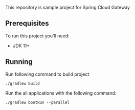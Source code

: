 This repository is sample project for Spring Cloud Gateway

## Prerequisites

To run this project you'll need:

* JDK 11+

## Running

Run following command to build project
```
./gradlew build
```
Run the all applications with the following command:

```
./gradlew bootRun --parallel
```